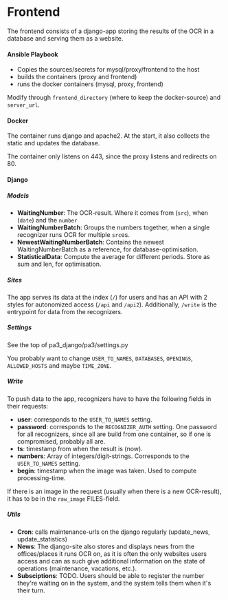# Frontend
The frontend consists of a django-app storing the results of the OCR in a database and serving them as a website.

#### Ansible Playbook
- Copies the sources/secrets for mysql/proxy/frontend to the host
- builds the containers (proxy and frontend)
- runs the docker containers (mysql, proxy, frontend)

Modify through `frontend_directory` (where to keep the docker-source) and `server_url`.

#### Docker
The container runs django and apache2. 
At the start, it also collects the static and updates the database.

The container only listens on 443, since the proxy listens and redirects on 80.

#### Django
##### Models
- **WaitingNumber**: The OCR-result. Where it comes from (`src`), when (`date`) and the `number`
- **WaitingNumberBatch**: Groups the numbers together, when a single recognizer runs OCR for multiple `src`es. 
- **NewestWaitingNumberBatch**: Contains the newest WaitingNumberBatch as a reference, for database-optimisation.
- **StatisticalData**: Compute the average for different periods. Store as sum and len, for optimisation.
##### Sites
The app serves its data at the index (`/`) for users and has an 
API with 2 styles for autonomized access (`/api` and `/api2`).
Additionally, `/write` is the entrypoint for data from the recognizers.

##### Settings
See the top of pa3_django/pa3/settings.py

You probably want to change `USER_TO_NAMES`, `DATABASES`, 
`OPENINGS`, `ALLOWED_HOSTS` and maybe `TIME_ZONE`.


##### Write
To push data to the app, recognizers have to have the following fields in their requests:
- **user**: corresponds to the `USER_TO_NAMES` setting.
- **password**:  corresponds to the `RECOGNIZER_AUTH` setting. One password for all recognizers, 
since all are build from one container, so if one is compromised, probably all are.
- **ts**: timestamp from when the result is (now).
- **numbers**: Array of integers/digit-strings. Corresponds to the `USER_TO_NAMES` setting.
- **begin**: timestamp when the image was taken. Used to compute processing-time.

If there is an image in the request (usually when there is a new OCR-result), 
it has to be in the `raw_image` FILES-field.


##### Utils
- **Cron**: calls maintenance-urls on the django regularly (update_news, update_statistics)
- **News**: The django-site also stores and displays news from the offices/places it runs OCR on, 
as it is often the only websites users access and can as such give additional information on the 
state of operations (maintenance, vacations, etc.).
- **Subsciptions**: TODO. Users should be able to register the number they're waiting on in the system, 
and the system tells them when it's their turn.